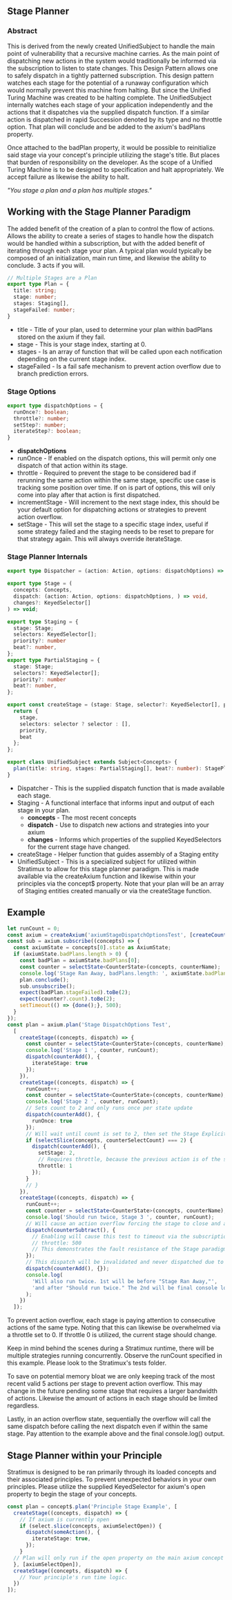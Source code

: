 ## Stage Planner
### Abstract
This is derived from the newly created UnifiedSubject to handle the main point of vulnerability that a recursive machine carries. As the main point of dispatching new actions in the system would traditionally be informed via the subscription to listen to state changes. This Design Pattern allows one to safely dispatch in a tightly patterned subscription. This design pattern watches each stage for the potential of a runaway configuration which would normally prevent this machine from halting. But since the Unified Turing Machine was created to be halting complete. The UnifiedSubject internally watches each stage of your application independently and the actions that it dispatches via the supplied dispatch function. If a similar action is dispatched in rapid Succession denoted by its type and no throttle option. That plan will conclude and be added to the axium's badPlans property.

Once attached to the badPlan property, it would be possible to reinitialize said stage via your concept's principle utilizing the stage's title. But places that burden of responsibility on the developer. As the scope of a Unified Turing Machine is to be designed to specification and halt appropriately. We accept failure as likewise the ability to halt.

*"You stage a plan and a plan has multiple stages."*

## Working with the Stage Planner Paradigm
The added benefit of the creation of a plan to control the flow of actions. Allows the ability to create a series of stages to handle how the dispatch would be handled within a subscription, but with the added benefit of iterating through each stage your plan. A typical plan would typically be composed of an initialization, main run time, and likewise the ability to conclude. 3 acts if you will.
```typescript
// Multiple Stages are a Plan
export type Plan = {
  title: string;
  stage: number;
  stages: Staging[],
  stageFailed: number;
}
```
* title - Title of your plan, used to determine your plan within badPlans stored on the axium if they fail.
* stage - This is your stage index, starting at 0.
* stages - Is an array of function that will be called upon each notification depending on the current stage index.
* stageFailed - Is a fail safe mechanism to prevent action overflow due to branch prediction errors.
### Stage Options
```typescript
export type dispatchOptions = {
  runOnce?: boolean;
  throttle?: number;
  setStep?: number;
  iterateStep?: boolean;
}

```
* **dispatchOptions**
* runOnce - If enabled on the dispatch options, this will permit only one dispatch of that action within its stage.
* throttle - Required to prevent the stage to be considered bad if rerunning the same action within the same stage, specific use case is tracking some position over time. If on is part of options, this will only come into play after that action is first dispatched.
* incrementStage - Will increment to the next stage index, this should be your default option for dispatching actions or strategies to prevent action overflow.
* setStage - This will set the stage to a specific stage index, useful if some strategy failed and the staging needs to be reset to prepare for that strategy again. This will always override iterateStage.
 
### Stage Planner Internals
```typescript
export type Dispatcher = (action: Action, options: dispatchOptions) => void;

export type Stage = (
  concepts: Concepts,
  dispatch: (action: Action, options: dispatchOptions, ) => void,
  changes?: KeyedSelector[]
) => void;

export type Staging = {
  stage: Stage;
  selectors: KeyedSelector[];
  priority?: number
  beat?: number,
};
export type PartialStaging = {
  stage: Stage;
  selectors?: KeyedSelector[];
  priority?: number
  beat?: number,
};

export const createStage = (stage: Stage, selector?: KeyedSelector[], priority?: number, beat?: number): Staging => {
  return {
    stage,
    selectors: selector ? selector : [],
    priority,
    beat
  };
};

export class UnifiedSubject extends Subject<Concepts> {
  plan(title: string, stages: PartialStaging[], beat?: number): StagePlanner {}
}
```
* Dispatcher - This is the supplied dispatch function that is made available each stage.
* Staging - A functional interface that informs input and output of each stage in your plan.
  * **concepts** - The most recent concepts
  * **dispatch** - Use to dispatch new actions and strategies into your axium
  * **changes** - Informs which properties of the supplied KeyedSelectors for the current stage have changed.
* createStage - Helper function that guides assembly of a Staging entity
* UnifiedSubject - This is a specialized subject for utilized within Stratimux to allow for this stage planner paradigm. This is made available via the createAxium function and likewise within your principles via the concept$ property. Note that your plan will be an array of Staging entities created manually or via the createStage function.

## Example
```typescript
let runCount = 0;
const axium = createAxium('axiumStageDispatchOptionsTest', [createCounterConcept()], true);
const sub = axium.subscribe((concepts) => {
  const axiumState = concepts[0].state as AxiumState;
  if (axiumState.badPlans.length > 0) {
    const badPlan = axiumState.badPlans[0];
    const counter = selectState<CounterState>(concepts, counterName);
    console.log('Stage Ran Away, badPlans.length: ', axiumState.badPlans.length, 'Count: ', counter?.count);
    plan.conclude();
    sub.unsubscribe();
    expect(badPlan.stageFailed).toBe(2);
    expect(counter?.count).toBe(2);
    setTimeout(() => {done();}, 500);
  }
});
const plan = axium.plan('Stage DispatchOptions Test',
  [
    createStage((concepts, dispatch) => {
      const counter = selectState<CounterState>(concepts, counterName);
      console.log('Stage 1 ', counter, runCount);
      dispatch(counterAdd(), {
        iterateStage: true
      });
    }),
    createStage((concepts, dispatch) => {
      runCount++;
      const counter = selectState<CounterState>(concepts, counterName);
      console.log('Stage 2 ', counter, runCount);
      // Sets count to 2 and only runs once per state update
      dispatch(counterAdd(), {
        runOnce: true
      });
      // Will wait until count is set to 2, then set the Stage Explicitly to the third Step counting from 0.
      if (selectSlice(concepts, counterSelectCount) === 2) {
        dispatch(counterAdd(), {
          setStage: 2,
          // Requires throttle, because the previous action is of the same type, but runs only once.
          throttle: 1
        });
      }
      // }
    }),
    createStage((concepts, dispatch) => {
      runCount++;
      const counter = selectState<CounterState>(concepts, counterName);
      console.log('Should run twice, Stage 3 ', counter, runCount);
      // Will cause an action overflow forcing the stage to close and add itself to badPlans
      dispatch(counterSubtract(), {
        // Enabling will cause this test to timeout via the subscription watching for badPlans to never be ran.
        // throttle: 500
        // This demonstrates the fault resistance of the Stage paradigm, despite Stratimux's recursive functionality.
      });
      // This dispatch will be invalidated and never dispatched due to the effect of action overflow of the above.
      dispatch(counterAdd(), {});
      console.log(
        'Will also run twice. 1st will be before "Stage Ran Away,"',
        'and after "Should run twice." The 2nd will be final console log output.'
      );
    })
  ]);
```
To prevent action overflow, each stage is paying attention to consecutive actions of the same type. Noting that this can likewise be overwhelmed via a throttle set to 0. If throttle 0 is utilized, the current stage should change.

Keep in mind behind the scenes during a Stratimux runtime, there will be multiple strategies running concurrently. Observe the runCount specified in this example. Please look to the Stratimux's tests folder.

To save on potential memory bloat we are only keeping track of the most recent valid 5 actions per stage to prevent action overflow. This may change in the future pending some stage that requires a larger bandwidth of actions. Likewise the amount of actions in each stage should be limited regardless.

Lastly, in an action overflow state, sequentially the overflow will call the same dispatch before calling the next dispatch even if within the same stage. Pay attention to the example above and the final console.log() output.

## Stage Planner within your Principle
Stratimux is designed to be ran primarily through its loaded concepts and their associated principles. To prevent unexpected behaviors in your own principles. Please utilize the supplied KeyedSelector for axium's open property to begin the stage of your concepts.
```typescript
const plan = concept$.plan('Principle Stage Example', [
  createStage((concepts, dispatch) => {
    // If axium is currently open
    if (select.slice(concepts, axiumSelectOpen)) {
      dispatch(someAction(), {
        iterateStage: true,
      });
    }
  // Plan will only run if the open property on the main axium concept has changed.
  }, [axiumSelectOpen]),
  createStage((concepts, dispatch) => {
    // Your principle's run time logic.
  })
]);
```
